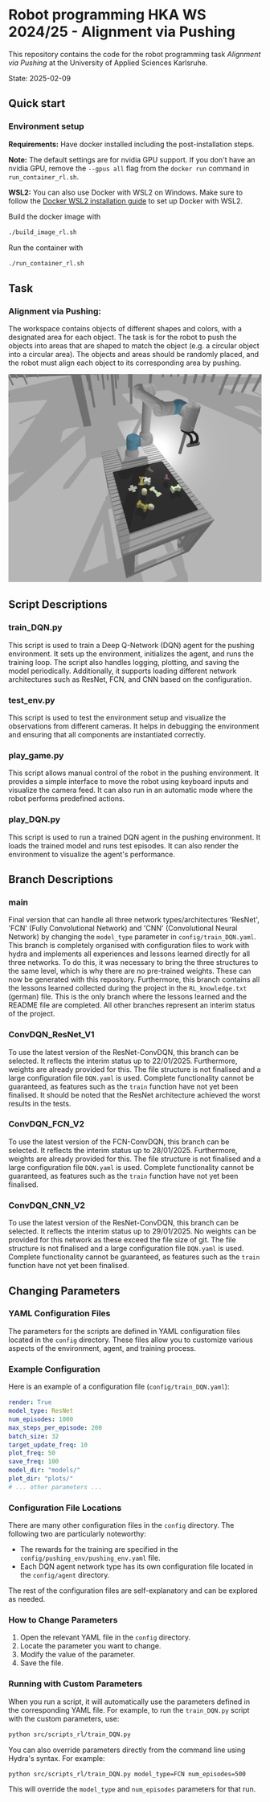 # Robot programming HKA WS 2024/25 - Alignment via Pushing

This repository contains the code for the robot programming task *Alignment via Pushing* at the University of Applied Sciences Karlsruhe.

State: 2025-02-09

## Quick start

### Environment setup

**Requirements:** Have docker installed including the post-installation steps.

**Note:** The default settings are for nvidia GPU support. If you don't have an nvidia GPU, remove the `--gpus all` flag from the `docker run` command in `run_container_rl.sh`.

**WSL2:** You can also use Docker with WSL2 on Windows. Make sure to follow the [Docker WSL2 installation guide](https://docs.docker.com/docker-for-windows/wsl/) to set up Docker with WSL2.

Build the docker image with

```bash
./build_image_rl.sh
```

Run the container with
```bash
./run_container_rl.sh
```

## Task

### Alignment via Pushing:​

The workspace contains objects of different shapes and colors, with a designated area for each object. The task is for the robot to push the objects into areas that are shaped to match the object (e.g. a circular object into a circular area). The objects and areas should be randomly placed, and the robot must align each object to its corresponding area by pushing.

![Task Description](./docs/task_description.png)

## Script Descriptions

### train_DQN.py
This script is used to train a Deep Q-Network (DQN) agent for the pushing environment. It sets up the environment, initializes the agent, and runs the training loop. The script also handles logging, plotting, and saving the model periodically. Additionally, it supports loading different network architectures such as ResNet, FCN, and CNN based on the configuration.

### test_env.py
This script is used to test the environment setup and visualize the observations from different cameras. It helps in debugging the environment and ensuring that all components are instantiated correctly.

### play_game.py
This script allows manual control of the robot in the pushing environment. It provides a simple interface to move the robot using keyboard inputs and visualize the camera feed. It can also run in an automatic mode where the robot performs predefined actions.

### play_DQN.py
This script is used to run a trained DQN agent in the pushing environment. It loads the trained model and runs test episodes. It can also render the environment to visualize the agent's performance.

## Branch Descriptions

### main
Final version that can handle all three network types/architectures 'ResNet', 'FCN' (Fully Convolutional Network) and 'CNN' (Convolutional Neural Network) by changing the `model_type` parameter in  `config/train_DQN.yaml`. This branch is completely organised with configuration files to work with hydra and implements all experiences and lessons learned directly for all three networks. To do this, it was necessary to bring the three structures to the same level, which is why there are no pre-trained weights. These can now be generated with this repository.
Furthermore, this branch contains all the lessons learned collected during the project in the `RL_knowledge.txt` (german) file. This is the only branch where the lessons learned and the README file are completed. All other branches represent an interim status of the project.

### ConvDQN_ResNet_V1
To use the latest version of the ResNet-ConvDQN, this branch can be selected. It reflects the interim status up to 22/01/2025. Furthermore, weights are already provided for this. The file structure is not finalised and a large configuration file `DQN.yaml` is used. Complete functionality cannot be guaranteed, as features such as the `train` function have not yet been finalised. It should be noted that the ResNet architecture achieved the worst results in the tests.

### ConvDQN_FCN_V2
To use the latest version of the FCN-ConvDQN, this branch can be selected. It reflects the interim status up to 28/01/2025. Furthermore, weights are already provided for this. The file structure is not finalised and a large configuration file `DQN.yaml` is used. Complete functionality cannot be guaranteed, as features such as the `train` function have not yet been finalised.

### ConvDQN_CNN_V2
To use the latest version of the ResNet-ConvDQN, this branch can be selected. It reflects the interim status up to 29/01/2025. No weights can be provided for this network as these exceed the file size of git. The file structure is not finalised and a large configuration file `DQN.yaml` is used. Complete functionality cannot be guaranteed, as features such as the `train` function have not yet been finalised.

## Changing Parameters

### YAML Configuration Files
The parameters for the scripts are defined in YAML configuration files located in the `config` directory. These files allow you to customize various aspects of the environment, agent, and training process.

### Example Configuration
Here is an example of a configuration file (`config/train_DQN.yaml`):

```yaml
render: True
model_type: ResNet
num_episodes: 1000
max_steps_per_episode: 200
batch_size: 32
target_update_freq: 10
plot_freq: 50
save_freq: 100
model_dir: "models/"
plot_dir: "plots/"
# ... other parameters ...
```

### Configuration File Locations
There are many other configuration files in the `config` directory. The following two are particularly noteworthy:
- The rewards for the training are specified in the `config/pushing_env/pushing_env.yaml` file.
- Each DQN agent network type has its own configuration file located in the `config/agent` directory.

The rest of the configuration files are self-explanatory and can be explored as needed.

### How to Change Parameters
1. Open the relevant YAML file in the `config` directory.
2. Locate the parameter you want to change.
3. Modify the value of the parameter.
4. Save the file.

### Running with Custom Parameters
When you run a script, it will automatically use the parameters defined in the corresponding YAML file. For example, to run the `train_DQN.py` script with the custom parameters, use:

```bash
python src/scripts_rl/train_DQN.py
```

You can also override parameters directly from the command line using Hydra's syntax. For example:

```bash
python src/scripts_rl/train_DQN.py model_type=FCN num_episodes=500
```

This will override the `model_type` and `num_episodes` parameters for that run.
